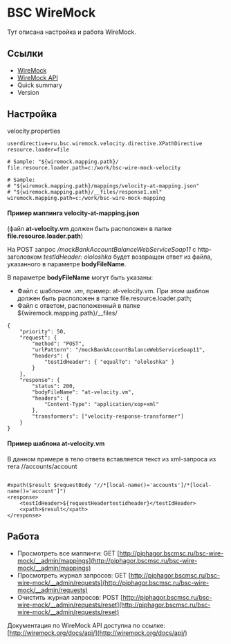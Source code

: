 # BSC WireMock #

Тут описана настройка и работа WireMock.

## Ссылки ##

* [WireMock](http://wiremock.org/)
* [WireMock API](http://wiremock.org/docs/api/)
* Quick summary
* Version


## Настройка ##

velocity.properties

```
userdirective=ru.bsc.wiremock.velocity.directive.XPathDirective
resource.loader=file
 
# Sample: "${wiremock.mapping.path}/
file.resource.loader.path=c:/work/bsc-wire-mock-velocity
 
# Sample:
# "${wiremock.mapping.path}/mappings/velocity-at-mapping.json"
# "${wiremock.mapping.path}/__files/response1.xml"
wiremock.mapping.path=c:/work/bsc-wire-mock-mapping
```


#### Пример маппинга velocity-at-mapping.json ####

(файл **at-velocity.vm** должен быть расположен в папке **file.resource.loader.path**)

На POST запрос */mockBankAccountBalanceWebServiceSoap11* с http-заголовком *testIdHeader: ololoshka* будет возвращен ответ из файла, указанного в параметре **bodyFileName**.
 
В параметре **bodyFileName** могут быть указаны:
* Файл с шаблоном *.vm*, пример: at-velocity.vm. При этом шаблон должен быть расположен в папке file.resource.loader.path;
* Файл с ответом, расположенный в папке ${wiremock.mapping.path}/__files/

```
{
    "priority": 50,
    "request": {
        "method": "POST",
        "urlPattern": "/mockBankAccountBalanceWebServiceSoap11",
        "headers": {
            "testIdHeader": { "equalTo": "ololoshka" }
        }
    },
    "response": {
        "status": 200,
        "bodyFileName": "at-velocity.vm",
        "headers": {
            "Content-Type": "application/xop+xml"
        },
        "transformers": ["velocity-response-transformer"]
    }
}
```

#### Пример шаблона at-velocity.vm ####

В данном примере в тело ответа вставляется текст из xml-запроса из тега //accounts/account

```

#xpath($result $requestBody "//*[local-name()='accounts']/*[local-name()='account']")
<response>
    <testIdHeader>${requestHeadertestidheader}</testIdHeader>	
    <xpath>$result</xpath>
</response>
```


## Работа ##

* Просмотреть все маппинги: GET [http://piphagor.bscmsc.ru/bsc-wire-mock/__admin/mappings](http://piphagor.bscmsc.ru/bsc-wire-mock/__admin/mappings)
* Просмотреть журнал запросов: GET [http://piphagor.bscmsc.ru/bsc-wire-mock/__admin/requests](http://piphagor.bscmsc.ru/bsc-wire-mock/__admin/requests)
* Очистить журнал запросов: POST [http://piphagor.bscmsc.ru/bsc-wire-mock/__admin/requests/reset](http://piphagor.bscmsc.ru/bsc-wire-mock/__admin/requests/reset)

Документация по WireMock API доступна по ссылке: [http://wiremock.org/docs/api/](http://wiremock.org/docs/api/) 
